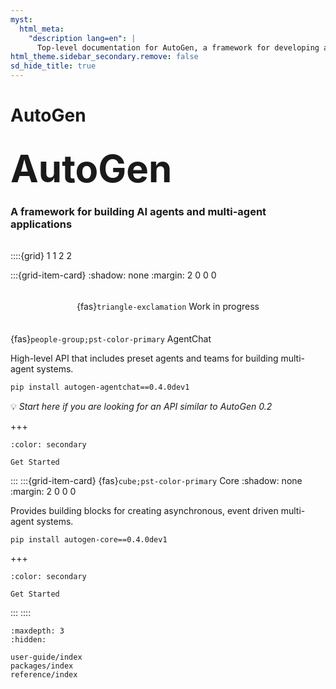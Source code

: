 ```yaml
---
myst:
  html_meta:
    "description lang=en": |
      Top-level documentation for AutoGen, a framework for developing applications using AI agents
html_theme.sidebar_secondary.remove: false
sd_hide_title: true
---
```


<style>
.hero-title {
  font-size: 60px;
  font-weight: bold;
  margin: 2rem auto 0;
}

.wip-card {
  border: 1px solid var(--pst-color-success);
  background-color: var(--pst-color-success-bg);
  border-radius: .25rem;
  padding: 0.3rem;
  display: flex;
  justify-content: center;
  align-items: center;
  margin-bottom: 1rem;
}
</style>

# AutoGen

<div class="container">
<div class="row text-center">
<div class="col-sm-12">
<h1 class="hero-title">
AutoGen
</h1>
<h3>
A framework for building AI agents and multi-agent applications
</h3>
</div>
</div>
</div>

<div style="margin-top: 2rem;">


::::{grid} 1 1 2 2

:::{grid-item-card}
:shadow: none
:margin: 2 0 0 0

<div class="wip-card">

{fas}`triangle-exclamation` Work in progress
</div>


<div class="sd-card-title sd-font-weight-bold docutils">

{fas}`people-group;pst-color-primary`
AgentChat </div>
High-level API that includes preset agents and teams for building multi-agent systems.

```sh
pip install autogen-agentchat==0.4.0dev1
```

💡 *Start here if you are looking for an API similar to AutoGen 0.2*

+++

```{button-ref} user-guide/agentchat-user-guide/quickstart
:color: secondary

Get Started
```

:::
:::{grid-item-card} {fas}`cube;pst-color-primary` Core
:shadow: none
:margin: 2 0 0 0

Provides building blocks for creating asynchronous, event driven multi-agent systems.

```sh
pip install autogen-core==0.4.0dev1
```

+++

```{button-ref} user-guide/core-user-guide/quickstart
:color: secondary

Get Started
```

:::
::::

</div>

```{toctree}
:maxdepth: 3
:hidden:

user-guide/index
packages/index
reference/index
```
